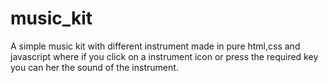 # music_kit
A simple music kit with different instrument made in pure html,css and javascript where if you click on a instrument icon or press the required key you can her the sound of the instrument.
